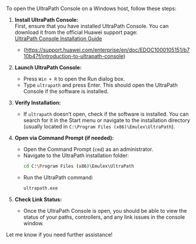 To open the UltraPath Console on a Windows host, follow these steps:

1. **Install UltraPath Console:**  
   First, ensure that you have installed UltraPath Console. You can download it from the official Huawei support page:  
   [UltraPath Console Installation Guide](https://support.huawei.com/enterprise/en/storage/ultrapath-pid-8576127/software/)
   - (https://support.huawei.com/enterprise/en/doc/EDOC1000105151/b710b47f/introduction-to-ultrapath-console)

3. **Launch UltraPath Console:**
   - Press `Win + R` to open the Run dialog box.
   - Type `ultrapath` and press Enter. This should open the UltraPath Console if the software is installed.

4. **Verify Installation:**
   - If `ultrapath` doesn’t open, check if the software is installed. You can search for it in the Start menu or navigate to the installation directory (usually located in `C:\Program Files (x86)\Emulex\UltraPath`).

5. **Open via Command Prompt (if needed):**
   - Open the Command Prompt (`cmd`) as an administrator.
   - Navigate to the UltraPath installation folder:
     ```bash
     cd C:\Program Files (x86)\Emulex\UltraPath
     ```
   - Run the UltraPath command:
     ```bash
     ultrapath.exe
     ```

6. **Check Link Status:**
   - Once the UltraPath Console is open, you should be able to view the status of your paths, controllers, and any link issues in the console window.

Let me know if you need further assistance!
